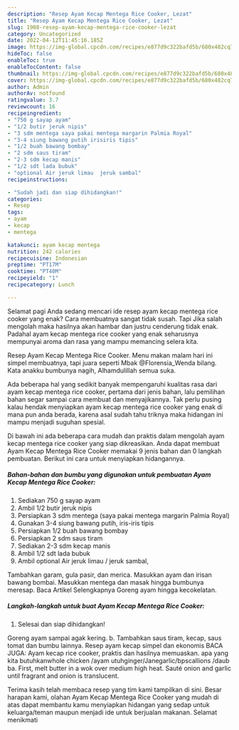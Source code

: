 ```yaml
---
description: "Resep Ayam Kecap Mentega Rice Cooker, Lezat"
title: "Resep Ayam Kecap Mentega Rice Cooker, Lezat"
slug: 1908-resep-ayam-kecap-mentega-rice-cooker-lezat
category: Uncategorized
date: 2022-04-12T11:45:16.185Z
image: https://img-global.cpcdn.com/recipes/e877d9c322bafd5b/680x482cq70/ayam-kecap-mentega-rice-cooker-foto-resep-utama.jpg
hideToc: false
enableToc: true
enableTocContent: false
thumbnail: https://img-global.cpcdn.com/recipes/e877d9c322bafd5b/680x482cq70/ayam-kecap-mentega-rice-cooker-foto-resep-utama.jpg
cover: https://img-global.cpcdn.com/recipes/e877d9c322bafd5b/680x482cq70/ayam-kecap-mentega-rice-cooker-foto-resep-utama.jpg
author: Admin
authorAv: notfound
ratingvalue: 3.7
reviewcount: 16
recipeingredient:
- "750 g sayap ayam"
- "1/2 butir jeruk nipis"
- "3 sdm mentega saya pakai mentega margarin Palmia Royal"
- "3-4 siung bawang putih irisiris tipis"
- "1/2 buah bawang bombay"
- "2 sdm saus tiram"
- "2-3 sdm kecap manis"
- "1/2 sdt lada bubuk"
- "optional Air jeruk limau  jeruk sambal"
recipeinstructions:

- "Sudah jadi dan siap dihidangkan!"
categories:
- Resep
tags:
- ayam
- kecap
- mentega

katakunci: ayam kecap mentega 
nutrition: 242 calories
recipecuisine: Indonesian
preptime: "PT17M"
cooktime: "PT40M"
recipeyield: "1"
recipecategory: Lunch

---
```



Selamat pagi Anda sedang mencari ide resep ayam kecap mentega rice cooker yang enak? Cara membuatnya sangat tidak susah. Tapi Jika salah mengolah maka hasilnya akan hambar dan justru cenderung tidak enak. Padahal ayam kecap mentega rice cooker yang enak seharusnya mempunyai aroma dan rasa yang mampu memancing selera kita.


Resep Ayam Kecap Mentega Rice Cooker. Menu makan malam hari ini simpel membuatnya, tapi juara seperti Mbak @Florensia_Wenda bilang. Kata anakku bumbunya nagih, Alhamdulillah semua suka.

Ada beberapa hal yang sedikit banyak mempengaruhi kualitas rasa dari ayam kecap mentega rice cooker, pertama dari jenis bahan, lalu pemilihan bahan segar sampai cara membuat dan menyajikannya. Tak perlu pusing kalau hendak menyiapkan ayam kecap mentega rice cooker yang enak di mana pun anda berada, karena asal sudah tahu triknya maka hidangan ini mampu menjadi suguhan spesial.


Di bawah ini ada beberapa cara mudah dan praktis dalam mengolah ayam kecap mentega rice cooker yang siap dikreasikan. Anda dapat membuat Ayam Kecap Mentega Rice Cooker memakai 9 jenis bahan dan 0 langkah pembuatan. Berikut ini cara untuk menyiapkan hidangannya.

<!--inarticleads1-->

##### Bahan-bahan dan bumbu yang digunakan untuk pembuatan Ayam Kecap Mentega Rice Cooker:

1. Sediakan 750 g sayap ayam
1. Ambil 1/2 butir jeruk nipis
1. Persiapkan 3 sdm mentega (saya pakai mentega margarin Palmia Royal)
1. Gunakan 3-4 siung bawang putih, iris-iris tipis
1. Persiapkan 1/2 buah bawang bombay
1. Persiapkan 2 sdm saus tiram
1. Sediakan 2-3 sdm kecap manis
1. Ambil 1/2 sdt lada bubuk
1. Ambil optional Air jeruk limau / jeruk sambal,


Tambahkan garam, gula pasir, dan merica. Masukkan ayam dan irisan bawang bombai. Masukkan mentega dan masak hingga bumbunya meresap. Baca Artikel Selengkapnya Goreng ayam hingga kecokelatan. 

<!--inarticleads2-->

##### Langkah-langkah untuk buat Ayam Kecap Mentega Rice Cooker:


1. Selesai dan siap dihidangkan!

Goreng ayam sampai agak kering. b. Tambahkan saus tiram, kecap, saus tomat dan bumbu lainnya. Resep ayam kecap simpel dan ekonomis BACA JUGA: Ayam kecap rice cooker, praktis dan hasilnya memuaskan. apa yang kita butuhkanwhole chicken /ayam utuhginger/Janegarlic/bpscallions /daub ba. First, melt butter in a wok over medium high heat. Sauté onion and garlic until fragrant and onion is translucent. 

Terima kasih telah membaca resep yang tim kami tampilkan di sini. Besar harapan kami, olahan Ayam Kecap Mentega Rice Cooker yang mudah di atas dapat membantu kamu menyiapkan hidangan yang sedap untuk keluarga/teman maupun menjadi ide untuk berjualan makanan. Selamat menikmati
